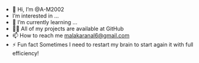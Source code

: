 - 👋 Hi, I’m @A-M2002
-  I’m interested in ...
- 🌱 I’m currently learning ...
- 👨‍💻 All of my projects are available at  GitHub
- 📫 How to reach me  malakaranal6@gmail.com
- ⚡ Fun fact Sometimes I need to restart my brain to start again it with full efficiency!

<!---
A-M2002/A-M2002 is a ✨ special ✨ repository because its `README.md` (this file) appears on your GitHub profile.
You can click the Preview link to take a look at your changes.
--->
